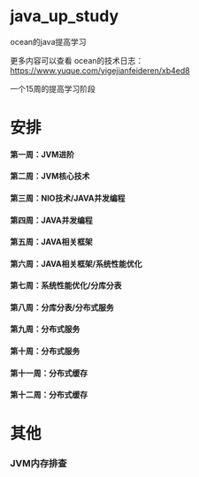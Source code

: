 # java_up_study
ocean的java提高学习

更多内容可以查看 ocean的技术日志：https://www.yuque.com/yigejianfeideren/xb4ed8

一个15周的提高学习阶段

# 安排

#### 第一周：JVM进阶
#### 第二周：JVM核心技术
#### 第三周：NIO技术/JAVA并发编程
#### 第四周：JAVA并发编程
#### 第五周：JAVA相关框架
#### 第六周：JAVA相关框架/系统性能优化
#### 第七周：系统性能优化/分库分表
#### 第八周：分库分表/分布式服务
#### 第九周：分布式服务
#### 第十周：分布式服务
#### 第十一周：分布式缓存
#### 第十二周：分布式缓存

# 其他
### JVM内存排查
